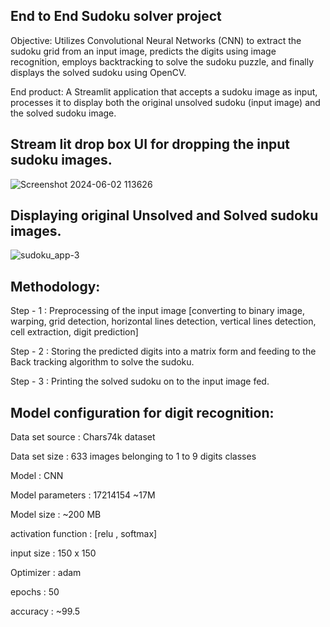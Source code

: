 ## End to End Sudoku solver project

Objective: Utilizes Convolutional Neural Networks (CNN) to extract the sudoku grid from an input image, predicts the digits using image recognition, employs backtracking to solve the sudoku puzzle, and finally displays the solved sudoku using OpenCV.

End product: A Streamlit application that accepts a sudoku image as input, processes it to display both the original unsolved sudoku (input image) and the solved sudoku image.

## Stream lit drop box UI for dropping the input sudoku images.

![Screenshot 2024-06-02 113626](https://github.com/KavetiShivanjali/SudokuSolverCV/assets/30626886/aa663de4-c7e7-4bf1-9aa4-d9d556e6612e)

## Displaying original Unsolved and Solved sudoku images.

![sudoku_app-3](https://github.com/KavetiShivanjali/SudokuSolverCV/assets/30626886/11d0b256-b62f-4dd1-bd42-47d4e54fdd9a)

## Methodology:

Step - 1 : Preprocessing of the input image [converting to binary image, warping, grid detection, horizontal lines detection, vertical lines detection, cell extraction, digit prediction]

Step - 2 : Storing the predicted digits into a matrix form and feeding to the Back tracking algorithm to solve the sudoku.

Step - 3 : Printing the solved sudoku on to the input image fed.

## Model configuration for digit recognition:

Data set source : Chars74k dataset

Data set size : 633 images belonging to 1 to 9 digits classes

Model : CNN

Model parameters : 17214154 ~17M

Model size : ~200 MB

activation function : [relu , softmax]

input size : 150 x 150

Optimizer : adam

epochs : 50

accuracy : ~99.5



